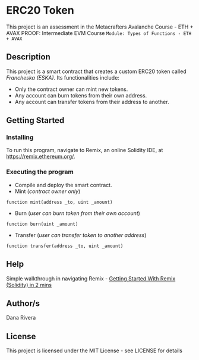 # ERC20 Token

This project is an assessment in the Metacrafters Avalanche Course - ETH + AVAX PROOF: Intermediate EVM Course `Module: Types of Functions - ETH + AVAX`

## Description

This project is a smart contract that creates a custom ERC20 token called *Francheska (ESKA)*. Its functionalities include:
* Only the contract owner can mint new tokens.
* Any account can burn tokens from their own address.
* Any account can transfer tokens from their address to another.

## Getting Started

### Installing

To run this program, navigate to Remix, an online Solidity IDE, at https://remix.ethereum.org/.

### Executing the program

* Compile and deploy the smart contract.
* Mint (*contract owner only*)
```
function mint(address _to, uint _amount)
```
* Burn (*user can burn token from their own account*)
```
function burn(uint _amount)
```
* Transfer (*user can transfer token to another address*)
```
function transfer(address _to, uint _amount)
```

## Help

Simple walkthrough in navigating Remix - [Getting Started With Remix (Solidity) in 2 mins](https://youtu.be/vH8T3In6ZkE?feature=shared)

## Author/s

Dana Rivera

## License

This project is licensed under the MIT License - see LICENSE for details
